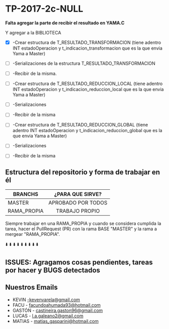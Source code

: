 # TP-2017-2c-NULL
**Falta agregar la parte de recibir el resultado en YAMA.C**

Y agregar a la BIBLIOTECA

- [x] -Crear estructura de T_RESULTADO_TRANSFORMACION (tiene adentro INT estadoOperacion y t_indicacion_transformacion que es la que envia Yama a Master) 
- [ ] -Serializaciones de la estructura T_RESULTADO_TRANSFORMACION
- [ ] -Recibir de la misma.

- [ ] -Crear estructura de T_RESULTADO_REDUCCION_LOCAL (tiene adentro INT estadoOperacion y t_indicacion_reduccion_local que es la que envia Yama a Master)
- [ ] -Serializaciones
- [ ] -Recibir de la misma
 
- [ ] -Crear estructura de T_RESULTADO_REDUCCION_GLOBAL (tiene adentro INT estadoOperacion y t_indicacion_reduccion_global que es la que envia Yama a Master)
- [ ] -Serializaciones
- [ ] -Recibir de la misma

## Estructura del repositorio y forma de trabajar en él

| BRANCHS       | ¿PARA QUE SIRVE?|
| ------------- |:-------------:|
| MASTER      | APROBADO POR TODOS |
| RAMA_PROPIA | TRABAJO PROPIO|

Siempre trabajar en una RAMA_PROPIA y cuando se considera cumplida la tarea, hacer el PullRequest (PR) con la rama BASE "MASTER" y la rama a mergear "RAMA_PROPIA".

:arrow_down:   :arrow_down:   :arrow_down:    :arrow_down:   :arrow_down:   :arrow_down:   :arrow_down:   :arrow_down:   :arrow_down:

## ISSUES: Agragamos cosas pendientes, tareas por hacer y BUGS detectados

## Nuestros Emails

* KEVIN -kevenvarela@gmail.com
* FACU - facundoahumada93@hotmail.com
* GASTÓN - castineira.gaston96@gmail.com
* LUCAS - l.a.galeano2@gmail.com
* MATIAS - matias_gasparini@hotmail.com
